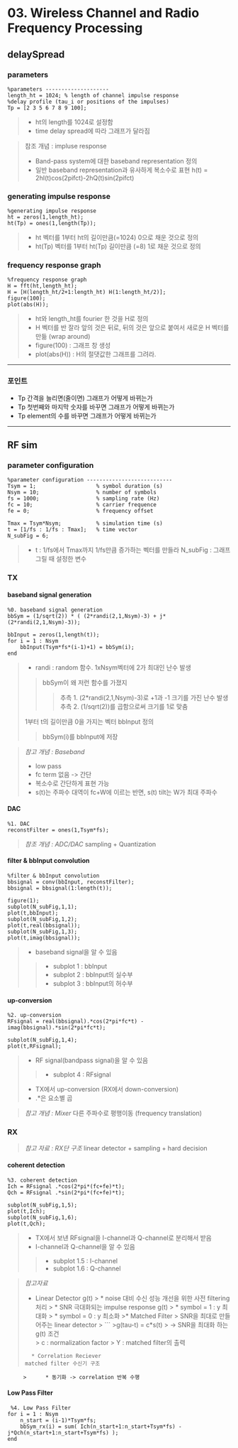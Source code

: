 # 03. Wireless Channel and Radio Frequency Processing
## delaySpread

### parameters

<pre>
<code>%parameters --------------------
length_ht = 1024; % length of channel impulse response 
%delay profile (tau_i or positions of the impulses)
Tp = [2 3 5 6 7 8 9 100];</code>
</pre>

> * ht의 length를 1024로 설정함
> * time delay spread에 따라 그래프가 달라짐

>참조 개념 : impluse response
>*  Band-pass system에 대한 baseband representation 정의
>* 일반 baseband representation과 유사하게 복소수로 표현
> h(t) = 2hI(t)cos(2pifct)-2hQ(t)sin(2pifct)

### generating impulse response
<pre>
<code>%generating impulse response
ht = zeros(1,length_ht);
ht(Tp) = ones(1,length(Tp));</code>
</pre>

> * ht 벡터를 1부터 ht의 길이만큼(=1024) 0으로 채운 것으로 정의
> * ht(Tp) 벡터를 1부터 ht(Tp) 길이만큼 (=8) 1로 채운 것으로 정의

### frequency response graph
<pre>
<code>%frequency response graph
H = fft(ht,length_ht);
H = [H(length_ht/2+1:length_ht) H(1:length_ht/2)];
figure(100);
plot(abs(H));</code>
</pre>

>*  ht와 length_ht를 fourier 한 것을 H로 정의
>*  H 벡터를 반 잘라 앞의 것은 뒤로, 뒤의 것은 앞으로 붙여서 새로운 H 벡터를 만듦 (wrap around)
> * figure(100) : 그래프 창 생성
> * plot(abs(H)) : H의 절댓값한 그래프를 그려라.

***
### 포인트
* Tp 간격을 늘리면(줄이면) 그래프가 어떻게 바뀌는가
* Tp 첫번째와 마지막 숫자를 바꾸면 그래프가 어떻게 바뀌는가
* Tp element의 수를 바꾸면 그래프가 어떻게 바뀌는가 
***
## RF sim

### parameter configuration

<pre>
<code>%parameter configuration ---------------------------
Tsym = 1;                   % symbol duration (s)
Nsym = 10;                  % number of symbols
fs = 1000;                  % sampling rate (Hz)
fc = 10;                    % carrier frequence
fe = 0;                     % frequency offset

Tmax = Tsym*Nsym;           % simulation time (s)
t = [1/fs : 1/fs : Tmax];   % time vector
N_subFig = 6;</code>
</pre>

> * t : 1/fs에서 Tmax까지 1/fs만큼 증가하는 벡터를 만들라
> N_subFig : 그래프 그릴 때 설정한 변수

### TX
#### baseband signal generation
<pre>
<code>%0. baseband signal generation
bbSym = (1/sqrt(2)) * ( (2*randi(2,1,Nsym)-3) + j*(2*randi(2,1,Nsym)-3));

bbInput = zeros(1,length(t));
for i = 1 : Nsym
    bbInput(Tsym*fs*(i-1)+1) = bbSym(i);
end</code>
</pre>

> * randi : random 함수. 1xNsym벡터에 2가 최대인 난수 발생
> > bbSym이 왜 저런 함수를 가졌지
> >> 추측 1. (2*randi(2,1,Nsym)-3)로 +1과 -1 크기를 가진 난수 발생
> >> 추측 2. (1/sqrt(2))를 곱함으로써 크기를 1로 맞춤
> 
> 1부터 t의 길이만큼 0을 가지는 벡터 bbInput 정의
> > bbSym(i)를 bbInput에 저장

> *참고 개념 : Baseband*
> * low pass
> * fc term 없음 -> 간단
> * 복소수로 간단하게 표현 가능
> * s(t)는 주파수 대역이 fc+W에 이르는 반면, s(t) tilt는 W가 최대 주파수

#### DAC
<pre>
<code>%1. DAC
reconstFilter = ones(1,Tsym*fs);</code>
</pre>
> *참조 개념 : ADC/DAC*
sampling + Quantization

#### filter & bbInput convolution
<pre>
<code>%filter & bbInput convolution
bbsignal = conv(bbInput, reconstFilter);
bbsignal = bbsignal(1:length(t));

figure(1);
subplot(N_subFig,1,1);
plot(t,bbInput);
subplot(N_subFig,1,2);
plot(t,real(bbsignal));
subplot(N_subFig,1,3);
plot(t,imag(bbsignal));</code>
</pre>

> * baseband signal을 알 수 있음
> > * subplot 1 : bbInput
> >* subplot 2 : bbInput의 실수부
> > * subplot 3 : bbInput의 허수부

#### up-conversion
<pre>
<code>%2. up-conversion
RFsignal = real(bbsignal).*cos(2*pi*fc*t) - imag(bbsignal).*sin(2*pi*fc*t);

subplot(N_subFig,1,4);
plot(t,RFsignal);</code>
</pre>
> * RF signal(bandpass signal)을 알 수 있음
> > * subplot 4 : RFsignal
>* TX에서 up-conversion (RX에서 down-conversion)
> * .*은 요소별 곱

> *참고 개념 : Mixer*
> 다른 주파수로 평행이동 (frequency translation)

### RX
> *참고 자료 : RX단 구조*
> linear detector + sampling + hard decision

#### coherent detection
<pre>
<code>%3. coherent detection
Ich = RFsignal .*cos(2*pi*(fc+fe)*t);
Qch = RFsignal .*sin(2*pi*(fc+fe)*t);

subplot(N_subFig,1,5);
plot(t,Ich);
subplot(N_subFig,1,6);
plot(t,Qch);</code>
</pre>

> * TX에서 보낸 RFsignal을 I-channel과 Q-channel로 분리해서 받음
>  * I-channel과 Q-channel을 알 수 있음
>  > * subplot 1.5 : I-channel
>  > * subplot 1.6 : Q-channel

> *참고자료*
> * Linear Detector g(t)
	> 	* noise 대비 수신 성능 개선을 위한 사전 filtering 처리
	>	* SNR 극대화되는 impulse response g(t)
	>		*	symbol = 1 : y 최대화
	>		* symbol = 0 : y 최소화
	>* Matched Filter
	> SNR을 최대로 만들어주는 linear detector
	> ```
	>g(tau-t) = c*s(t)
	> -> SNR을 최대화 하는 g(t) 조건   
	> c : normalization factor
	> Y : matched filter의 출력
> ```
>	* Correlation Reciever 
> matched filter 수신기 구조
		 > 		* 동기화 -> correlation 반복 수행

#### Low Pass Filter
<pre>
<code> %4. Low Pass Filter
for i = 1 : Nsym
    n_start = (i-1)*Tsym*fs;
    bbSym_rx(i) = sum( Ich(n_start+1:n_start+Tsym*fs) - j*Qch(n_start+1:n_start+Tsym*fs) );
end </code>
</pre>


<!--stackedit_data:
eyJoaXN0b3J5IjpbLTk4Nzk4MzQyNiwxNDk0NDQ0ODk0LDIzMT
U3MDk5MCwtODUzMTIyNzk3XX0=
-->